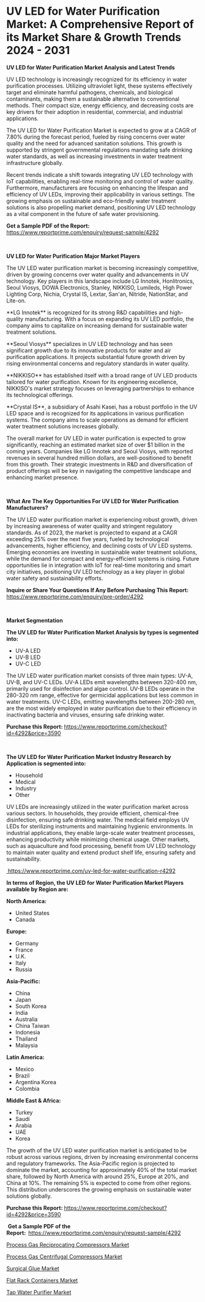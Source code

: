 <p><h1>UV LED for Water Purification Market: A Comprehensive Report of its Market Share & Growth Trends 2024 - 2031</h1></p><p><strong>UV LED for Water Purification Market Analysis and Latest Trends</strong></p>
<p><p>UV LED technology is increasingly recognized for its efficiency in water purification processes. Utilizing ultraviolet light, these systems effectively target and eliminate harmful pathogens, chemicals, and biological contaminants, making them a sustainable alternative to conventional methods. Their compact size, energy efficiency, and decreasing costs are key drivers for their adoption in residential, commercial, and industrial applications.</p><p>The UV LED for Water Purification Market is expected to grow at a CAGR of 7.80% during the forecast period, fueled by rising concerns over water quality and the need for advanced sanitation solutions. This growth is supported by stringent governmental regulations mandating safe drinking water standards, as well as increasing investments in water treatment infrastructure globally.</p><p>Recent trends indicate a shift towards integrating UV LED technology with IoT capabilities, enabling real-time monitoring and control of water quality. Furthermore, manufacturers are focusing on enhancing the lifespan and efficiency of UV LEDs, improving their applicability in various settings. The growing emphasis on sustainable and eco-friendly water treatment solutions is also propelling market demand, positioning UV LED technology as a vital component in the future of safe water provisioning.</p></p>
<p><strong>Get a Sample PDF of the Report:&nbsp;</strong> <a href="https://www.reportprime.com/enquiry/request-sample/4292">https://www.reportprime.com/enquiry/request-sample/4292</a></p>
<p>&nbsp;</p>
<p><strong>UV LED for Water Purification Major Market Players</strong></p>
<p><p>The UV LED water purification market is becoming increasingly competitive, driven by growing concerns over water quality and advancements in UV technology. Key players in this landscape include LG Innotek, Honlitronics, Seoul Viosys, DOWA Electronics, Stanley, NIKKISO, Lumileds, High Power Lighting Corp, Nichia, Crystal IS, Lextar, San'an, Nitride, NationStar, and Lite-on.</p><p>**LG Innotek** is recognized for its strong R&D capabilities and high-quality manufacturing. With a focus on expanding its UV LED portfolio, the company aims to capitalize on increasing demand for sustainable water treatment solutions.</p><p>**Seoul Viosys** specializes in UV LED technology and has seen significant growth due to its innovative products for water and air purification applications. It projects substantial future growth driven by rising environmental concerns and regulatory standards in water quality.</p><p>**NIKKISO** has established itself with a broad range of UV LED products tailored for water purification. Known for its engineering excellence, NIKKISO's market strategy focuses on leveraging partnerships to enhance its technological offerings.</p><p>**Crystal IS**, a subsidiary of Asahi Kasei, has a robust portfolio in the UV LED space and is recognized for its applications in various purification systems. The company aims to scale operations as demand for efficient water treatment solutions increases globally.</p><p>The overall market for UV LED in water purification is expected to grow significantly, reaching an estimated market size of over $1 billion in the coming years. Companies like LG Innotek and Seoul Viosys, with reported revenues in several hundred million dollars, are well-positioned to benefit from this growth. Their strategic investments in R&D and diversification of product offerings will be key in navigating the competitive landscape and enhancing market presence.</p></p>
<p>&nbsp;</p>
<p><strong>What Are The Key Opportunities For UV LED for Water Purification Manufacturers?</strong></p>
<p><p>The UV LED water purification market is experiencing robust growth, driven by increasing awareness of water quality and stringent regulatory standards. As of 2023, the market is projected to expand at a CAGR exceeding 25% over the next five years, fueled by technological advancements, higher efficiency, and declining costs of UV LED systems. Emerging economies are investing in sustainable water treatment solutions, while the demand for compact and energy-efficient systems is rising. Future opportunities lie in integration with IoT for real-time monitoring and smart city initiatives, positioning UV LED technology as a key player in global water safety and sustainability efforts.</p></p>
<p><strong>Inquire or Share Your Questions If Any Before Purchasing This Report:</strong> <a href="https://www.reportprime.com/enquiry/pre-order/4292">https://www.reportprime.com/enquiry/pre-order/4292</a></p>
<p>&nbsp;</p>
<p><strong>Market Segmentation</strong></p>
<p><strong>The UV LED for Water Purification Market Analysis by types is segmented into:</strong></p>
<p><ul><li>UV-A LED</li><li>UV-B LED</li><li>UV-C LED</li></ul></p>
<p><p>The UV LED water purification market consists of three main types: UV-A, UV-B, and UV-C LEDs. UV-A LEDs emit wavelengths between 320-400 nm, primarily used for disinfection and algae control. UV-B LEDs operate in the 280-320 nm range, effective for germicidal applications but less common in water treatments. UV-C LEDs, emitting wavelengths between 200-280 nm, are the most widely employed in water purification due to their efficiency in inactivating bacteria and viruses, ensuring safe drinking water.</p></p>
<p><strong>Purchase this Report:&nbsp;</strong><a href="https://www.reportprime.com/checkout?id=4292&price=3590">https://www.reportprime.com/checkout?id=4292&price=3590</a></p>
<p>&nbsp;</p>
<p><strong>The UV LED for Water Purification Market Industry Research by Application is segmented into:</strong></p>
<p><ul><li>Household</li><li>Medical</li><li>Industry</li><li>Other</li></ul></p>
<p><p>UV LEDs are increasingly utilized in the water purification market across various sectors. In households, they provide efficient, chemical-free disinfection, ensuring safe drinking water. The medical field employs UV LEDs for sterilizing instruments and maintaining hygienic environments. In industrial applications, they enable large-scale water treatment processes, enhancing productivity while minimizing chemical usage. Other markets, such as aquaculture and food processing, benefit from UV LED technology to maintain water quality and extend product shelf life, ensuring safety and sustainability.</p></p>
<p><a href="https://www.reportprime.com/uv-led-for-water-purification-r4292">&nbsp;https://www.reportprime.com/uv-led-for-water-purification-r4292</a></p>
<p><strong>In terms of Region, the UV LED for Water Purification Market Players available by Region are:</strong></p>
<p>
    <p> <strong> North America: </strong>
        <ul>
            <li>United States</li>
            <li>Canada</li>
        </ul>
        </p> 
    <p> <strong> Europe: </strong>
        <ul>
            <li>Germany</li>
            <li>France</li>
            <li>U.K.</li>
            <li>Italy</li>
            <li>Russia</li>
        </ul>
        </p> 
    <p> <strong> Asia-Pacific: </strong>
        <ul>
            <li>China</li>
            <li>Japan</li>
            <li>South Korea</li>
            <li>India</li>
            <li>Australia</li>
            <li>China Taiwan</li>
            <li>Indonesia</li>
            <li>Thailand</li>
            <li>Malaysia</li>
        </ul>
        </p> 
    <p> <strong> Latin America: </strong>
        <ul>
            <li>Mexico</li>
            <li>Brazil</li>
            <li>Argentina Korea</li>
            <li>Colombia</li>
        </ul>
        </p> 
    <p> <strong> Middle East & Africa: </strong>
        <ul>
            <li>Turkey</li>
            <li>Saudi</li>
            <li>Arabia</li>
            <li>UAE</li>
            <li>Korea</li>
        </ul>
    </p>
    </p>
<p><p>The growth of the UV LED water purification market is anticipated to be robust across various regions, driven by increasing environmental concerns and regulatory frameworks. The Asia-Pacific region is projected to dominate the market, accounting for approximately 40% of the total market share, followed by North America with around 25%, Europe at 20%, and China at 10%. The remaining 5% is expected to come from other regions. This distribution underscores the growing emphasis on sustainable water solutions globally.</p></p>
<p><strong>Purchase this Report: </strong><a href="https://www.reportprime.com/checkout?id=4292&price=3590">https://www.reportprime.com/checkout?id=4292&price=3590</a></p>
<p>&nbsp;<strong>Get a Sample PDF of the Report:&nbsp;&nbsp;</strong><a href="https://www.reportprime.com/enquiry/request-sample/4292">https://www.reportprime.com/enquiry/request-sample/4292</a></p>
<p><strong></strong></p>
<p><p><a href="https://issuu.com/reportprime-2/docs/process-gas-reciprocating-compresso_31e9f0682543b4">Process Gas Reciprocating Compressors Market</a></p><p><a href="https://issuu.com/reportprime-2/docs/process-gas-centrifugal-compressors_790535db0cc8c4">Process Gas Centrifugal Compressors Market</a></p><p><a href="https://www.linkedin.com/pulse/surgical-glue-market-revolution-2024-2031-trends-shaping-u45ne?trackingId=UBAJgtq0RHCF7NwI%2B%2BKd4g%3D%3D">Surgical Glue Market</a></p><p><a href="https://www.linkedin.com/pulse/insights-flat-rack-containers-market-share-competitive-anb4e?trackingId=ihGo%2BODeQkinRwiFhcrjSQ%3D%3D">Flat Rack Containers Market</a></p><p><a href="https://www.linkedin.com/pulse/strategic-insights-global-tap-water-purifier-market-kduee?trackingId=qwOkRQBzRnK%2B%2B9iBJJrrwQ%3D%3D">Tap Water Purifier Market</a></p></p>